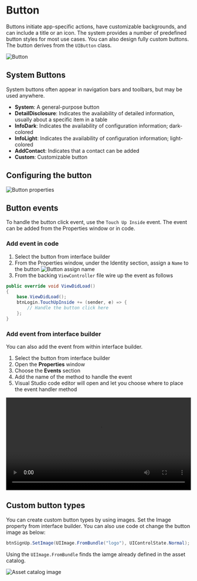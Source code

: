 # Button


Buttons initiate app-specific actions, have customizable backgrounds, and can include a title or an icon. The system provides a number of predefined button styles for most use cases. You can also design fully custom buttons. The button derives from the `UIButton` class.

![Button][1]

## System Buttons

System buttons often appear in navigation bars and toolbars, but may be used anywhere.

- **System**: A general-purpose button
- **DetailDisclosure**: Indicates the availability of detailed information, usually about a specific item in a table
- **InfoDark**: Indicates the availability of configuration information; dark-colored
- **InfoLight**: Indicates the availability of configuration information; light-colored
- **AddContact**: Indicates that a contact can be added
- **Custom**: Customizable button


## Configuring the button

![Button properties][2]

## Button events

To handle the button click event, use the `Touch Up Inside` event. The event can be added from the Properties window or in code.

### Add event in code

1. Select the button from interface builder
2. From the Properties window, under the Identity section, assign a `Name` to the button
![Button assign name][3]
2. From the backing `ViewController` file wire up the event as follows

```csharp hl_lines="4"
public override void ViewDidLoad()
{
    base.ViewDidLoad();
    btnLogin.TouchUpInside += (sender, e) => { 
        // Handle the button click here
    };
}
```

### Add event from interface builder

You can also add the event from within interface builder.

1. Select the button from interface builder
2. Open the **Properties** window
3. Choose the **Events** section
4. Add the name of the method to handle the event
5. Visual Studio code editor will open and let you choose where to place the event handler method

<video width="100%" controls>
    <source src="/videos/add-button-event.mp4">
</video>

## Custom button types

You can create custom button types by using images. Set the Image property from interface builder. You can also use code ot change the button image as below:

```csharp
btnSignUp.SetImage(UIImage.FromBundle("logo"), UIControlState.Normal);
```

Using the `UIImage.FromBundle` finds the iamge already defined in the asset catalog.

![Asset catalog image][4]

[1]: /images/button.png
[2]: /images/button-properties.png
[3]: /images/button-name.png
[4]: /images/asset-catalog-image.png